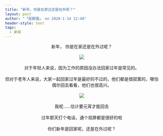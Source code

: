 ```yaml
---
title: "新年，你是在家过还是在外呢？"
layout: post
author: "「抠脚骚」 on 2020-1-14 12:48"
header-style: text
tags:
  - 新闻
---
```


<head></head>
<body>
 <div align="center">
   新年， 你是在家还是在外过呢？ 
 </div>
 <br> 
 <div align="center"> 
  <img src="https://bbs.boniu123.cc/static/image/smiley/4yangcong/29.gif" smilieid="456"> 
 </div>
 <br> 
 <div align="center">
   对于年轻人来说，因为工作的原因没办法回家过年是常见的。 
 </div>
 <br> 
 <div align="center">
   但对于老年人来说，大家一起回家过年是最好的不过的，他们都是很寂寞的，哪怕偶尔回去看看，他们也很高兴。 
 </div>
 <br> 
 <div align="center"> 
  <img src="https://bbs.boniu123.cc/static/image/smiley/3tuzki_emoticons/tuzki_001.gif" smilieid="422"> 
 </div>
 <br> 
 <div align="center">
   我呢……估计要元宵才能回去 
 </div>
 <br> 
 <div align="center">
   过年那天打个电话，通个视屏都是很好的啦 
 </div>
 <br> 
 <div align="center">
   你们新年是回家呢，还是在外过呢？ 
 </div>
 <br> 
 <br> 
 <br>
</body>


